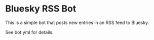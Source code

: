 # Bluesky RSS Bot

This is a simple bot that posts new entries in an RSS feed to Bluesky.

See bot.yml for details.
